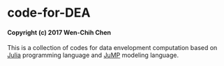 # code-for-DEA
#### Copyright (c) 2017 Wen-Chih Chen
This is a collection of codes for data envelopment computation based on [Julia](https://julialang.org/) programming language and [JuMP](https://github.com/JuliaOpt/JuMP.jl) modeling language.

